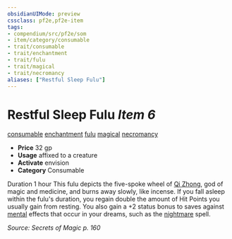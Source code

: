 ```yaml
---
obsidianUIMode: preview
cssclass: pf2e,pf2e-item
tags:
- compendium/src/pf2e/som
- item/category/consumable
- trait/consumable
- trait/enchantment
- trait/fulu
- trait/magical
- trait/necromancy
aliases: ["Restful Sleep Fulu"]
---
```

# Restful Sleep Fulu *Item 6*  
[consumable](rules/traits/consumable.md)  [enchantment](rules/traits/enchantment.md)  [fulu](rules/traits/fulu-som.md)  [magical](rules/traits/magical.md)  [necromancy](rules/traits/necromancy.md)  

- **Price** 32 gp
- **Usage** affixed to a creature
- **Activate** envision
- **Category** Consumable

Duration 1 hour This fulu depicts the five-spoke wheel of [Qi Zhong](compendium/setting/deities/qi-zhong-logm.md), god of magic and medicine, and burns away slowly, like incense. If you fall asleep within the fulu's duration, you regain double the amount of Hit Points you usually gain from resting. You also gain a +2 status bonus to saves against [mental](rules/traits/mental.md) effects that occur in your dreams, such as the [nightmare](compendium/spells/nightmare.md) spell.

*Source: Secrets of Magic p. 160*
